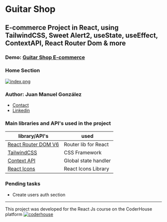#  Guitar Shop

## E-commerce Project in React, using TailwindCSS, Sweet Alert2, useState, useEffect, ContextAPI, React Router Dom & more



### Demo: [Guitar Shop E-commerce](https://juanmg22.github.io/Marty-Friedman-Website/)


### Home Section
[![index.png](https://juangonzalez-devportfolio.netlify.app/static/media/project4.f71ed7fa.png)](https://postimg.cc/ZBY7fnbc)

### Author: Juan Manuel González

- [Contact](mailto:Juan.m-gonzalez@outlook.com)
- [Linkedin](https://www.linkedin.com/in/juan-manuel-gonz%C3%A1lez-041576218/)


### Main libraries and API's used in the project

| library/API's                                                    | used                      |
| ---------------------------------------------------------------- | ------------------------- |
| [React Router DOM V6](https://reactrouter.com/)                  | Router lib for React      |
| [TailwindCSS](https://tailwindcss.com/)                          | CSS Framework             |
| [Context API](https://es.reactjs.org/docs/context.html)          | Global state handler      |
| [React Icons](https://react-icons.github.io/react-icons/)        | React Icons Library       |



### Pending tasks

- Create users auth section
---

This project was developed for the React Js course on the CoderHouse platform [![coderhouse](https://emprelatam.com/wp-content/uploads/2019/10/logos-coderhouse-01.png)](https://www.coderhouse.com/)
